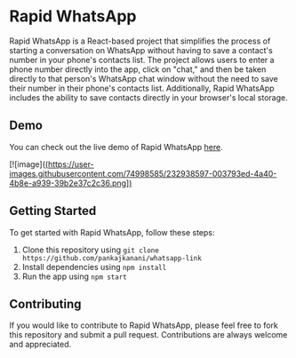 # Rapid WhatsApp

Rapid WhatsApp is a React-based project that simplifies the process of starting a conversation on WhatsApp without having to save a contact's number in your phone's contacts list. The project allows users to enter a phone number directly into the app, click on "chat," and then be taken directly to that person's WhatsApp chat window without the need to save their number in their phone's contacts list. Additionally, Rapid WhatsApp includes the ability to save contacts directly in your browser's local storage.

## Demo

You can check out the live demo of Rapid WhatsApp [here](https://github.com/pankajkanani/whatsapp-link).

[![image]([(https://user-images.githubusercontent.com/74998585/232938597-003793ed-4a40-4b8e-a939-39b2e37c2c36.png])
](https://github.com/pankajkanani/whatsapp-link/)

## Getting Started

To get started with Rapid WhatsApp, follow these steps:

1. Clone this repository using `git clone https://github.com/pankajkanani/whatsapp-link`
2. Install dependencies using `npm install`
3. Run the app using `npm start`

## Contributing

If you would like to contribute to Rapid WhatsApp, please feel free to fork this repository and submit a pull request. Contributions are always welcome and appreciated.
